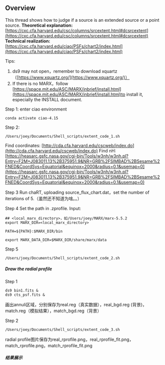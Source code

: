 ## Overview
This thread shows how to judge if a source is an extended source or a point source.
**Theoretical explanation:** [https://cxc.cfa.harvard.edu/csc/columns/srcextent.html#dcsrcextent](https://cxc.cfa.harvard.edu/csc/columns/srcextent.html#dcsrcextent)
**Technical realization:** [https://cxc.cfa.harvard.edu/ciao/PSFs/chart2/index.html](https://cxc.cfa.harvard.edu/ciao/PSFs/chart2/index.html)

Tips:
1. ds9 may not open，remember to download xquartz（[https://www.xquartz.org/](https://www.xquartz.org/)）
2. If there is no MARX，follow [https://space.mit.edu/ASC/MARX/inbrief/install.html](https://space.mit.edu/ASC/MARX/inbrief/install.html)to install it, especially the INSTALL document.

Step 1: enter ciao environment
```
conda activate ciao-4.15
```

Step 2: 
```
/Users/joey/Documents/Shell_scripts/extent_code_1.sh
```
Find coordinates: [http://cda.cfa.harvard.edu/cscweb/index.do](http://cda.cfa.harvard.edu/cscweb/index.do)
Find nH: [https://heasarc.gsfc.nasa.gov/cgi-bin/Tools/w3nh/w3nh.pl?Entry=F2M+J083011.13%2B375951.9&NR=GRB%2FSIMBAD%2BSesame%2FNED&CoordSys=Equatorial&equinox=2000&radius=0.1&usemap=0](https://heasarc.gsfc.nasa.gov/cgi-bin/Tools/w3nh/w3nh.pl?Entry=F2M+J083011.13%2B375951.9&NR=GRB%2FSIMBAD%2BSesame%2FNED&CoordSys=Equatorial&equinox=2000&radius=0.1&usemap=0)

Step 3
Run chaRT, uploading source_flux_chart.dat，set the number of iterations of 5.（虽然还不知道为啥。。）

Step 4
Set the path in .zprofile.  Input:
```
## <local_marx_directory>，如/Users/joey/MARX/marx-5.5.2
export MARX_DIR=<local_marx_directory> 

PATH=${PATH}:$MARX_DIR/bin

export MARX_DATA_DIR=$MARX_DIR/share/marx/data
```

Step 5
```
/Users/joey/Documents/Shell_scripts/extent_code_2.sh
```
##### Draw the radial profile

Step 1
```
ds9 bin1.fits &
ds9 cts_psf.fits &
```
画出annuli区域，分别保存为real.reg（真实数据），real_bgd.reg (背景)，match.reg（模拟结果），match_bgd.reg（背景）

Step 2
```
/Users/joey/Documents/Shell_scripts/extent_code_3.sh
```
radial profile图片保存为real_rprofile.png，real_rprofile_fit.png，match_rprofile.png，match_rprofile_fit.png

##### 结果展示